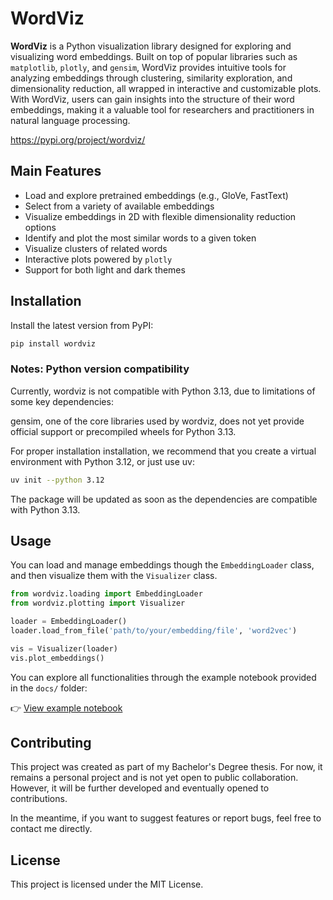 # WordViz

**WordViz** is a Python visualization library designed for exploring and visualizing word embeddings. Built on top of popular libraries such as `matplotlib`, `plotly`, and `gensim`, WordViz provides intuitive tools for analyzing embeddings through clustering, similarity exploration, and dimensionality reduction, all wrapped in interactive and customizable plots.
With WordViz, users can gain insights into the structure of their word embeddings, making it a valuable tool for researchers and practitioners in natural language processing.

https://pypi.org/project/wordviz/

## Main Features

- Load and explore pretrained embeddings (e.g., GloVe, FastText)
- Select from a variety of available embeddings
- Visualize embeddings in 2D with flexible dimensionality reduction options
- Identify and plot the most similar words to a given token
- Visualize clusters of related words
- Interactive plots powered by `plotly`
- Support for both light and dark themes


## Installation

Install the latest version from PyPI:

```bash
pip install wordviz
```

### Notes: Python version compatibility

Currently, wordviz is not compatible with Python 3.13, due to limitations of some key dependencies:

gensim, one of the core libraries used by wordviz, does not yet provide official support or precompiled wheels for Python 3.13.

For proper installation installation, we recommend that you create a virtual environment with Python 3.12, or just use uv:

```bash
uv init --python 3.12
```

The package will be updated as soon as the dependencies are compatible with Python 3.13.


## Usage

You can load and manage embeddings though the `EmbeddingLoader` class, and then visualize them with the `Visualizer` class.

```python
from wordviz.loading import EmbeddingLoader
from wordviz.plotting import Visualizer

loader = EmbeddingLoader()
loader.load_from_file('path/to/your/embedding/file', 'word2vec')

vis = Visualizer(loader)
vis.plot_embeddings()
```

You can explore all functionalities through the example notebook provided in the `docs/` folder:

👉 [View example notebook](docs/example.ipynb)


## Contributing

This project was created as part of my Bachelor's Degree thesis. For now, it remains a personal project and is not yet open to public collaboration.  
However, it will be further developed and eventually opened to contributions.

In the meantime, if you want to suggest features or report bugs, feel free to contact me directly.


## License

This project is licensed under the MIT License.